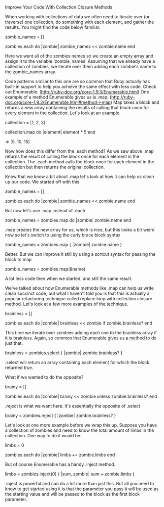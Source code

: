 Improve Your Code With Collection Closure Methods

When working with collections of data we often need to iterate over (or traverse)
one collection, do something with each element, and gather the results. You might
find the code below familiar.

zombie_names = []

zombies.each do |zombie|
  zombie_names << zombie.name
end

Here we want all of the zombies names so we create an empty array
and assign it to the variable 'zombie_names'
Assuming that we already have a collection of zombies, we iterate
over them adding each zombie's name to the zombie_names array.

Code patterns similar to this one are so common that Ruby actually has built-in
support to help you acheive the same effect with less code. Check out Enumerable.
(http://ruby-doc.org/core-1.9.3/Enumerable.html) One example of a method
Enumerable gives us is .map. (http://ruby-doc.org/core-1.9.3/Enumerable.html#method-i-map)
Map takes a block and returns a new array containing the results of calling that block
once for every element in the collection. Let's look at an example.

collection = [1, 2, 3]

collection.map do |element|
  element * 5
end

=> [5, 10, 15]

Now how does this differ from the .each method? As we saw above .map returns the
result of calling the block once for each element in the collection. The .each
method calls the block once for each element in the collection but then returns
the original collection.

Know that we know a bit about .map let's look at how it can help us clean up
our code. We started off with this.

zombie_names = []

zombies.each do |zombie|
  zombie_names << zombie.name
end

But now let's use .map instead of .each.

zombie_names = zombies.map do |zombie|
  zombie.name
end

.map creates the new array for us, which is nice, but this looks a bit weird
now so let's switch to using the curly brace block syntax

zombie_names = zombies.map { |zombie| zombie.name }

Better. But we can improve it still by using a sortcut syntax for passing
the block to map

zombie_names = zombies.map(&name)

A lot less code then when we started, and still the same result.

We've talked about how Enumerable methods like .map can help us
write clean succinct code, but what I haven't told you is that
this is actually a popular refactoring technique called
replace loop with collection closure method. Let's look at
a few more examples of the technique.

brainless = []

zombies.each do |zombie|
  brainless << zombie if zombie.brainless?
end

This time we iterate over zombies adding each one to the brainless
array if it is brainless.
Again, so common that Enumerable gives us a method to do just that.

brainless = zombies.select { |zombie| zombie.brainless? }

.select will return an array containing each element for which the
block returned true.

What if we wanted to do the opposite?

brainy = []

zombies.each do |zombie|
  brainy << zombie unless zombie.brainless?
end

.reject is what we want here. It's essentially the opposite of
.select

brainy = zombies.reject { |zombie| zombie.brainless? }

Let's look at one more example before we wrap this up.
Suppose you have a collection of zombies and need to know
the total amount of limbs in the collection. One way to
do it would be:

limbs = 0

zombies.each do |zombie|
  limbs += zombie.limbs
end

But of course Enumerable has a handy .inject method.

limbs = zombies.inject(0) { |sum, zombie| sum + zombie.limbs }

.inject is powerful and can do a lot more than just this. But
all you need to know to get started using it is that the parameter
you pass it will be used as the starting value and will be passed
to the block as the first block parameter.
